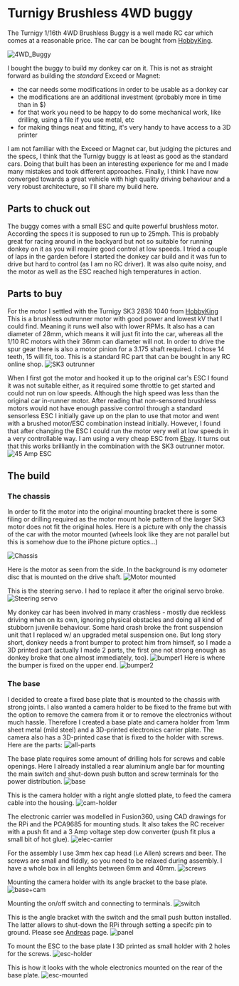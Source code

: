 # Turnigy Brushless 4WD buggy

The Turnigy 1/16th 4WD Brushless Buggy is a well made RC car which comes at a 
reasonable price. The car can be bought from [HobbyKing](https://hobbyking.com/en_us/turnigy-1-16-brushless-4wd-racing-buggy-w-25a-power-system-and-2-4ghz-radio-rtr.html?gclid=CjwKCAjwqqrmBRAAEiwAdpDXtFS4SQOmtAFHIMZ9HrEiBeGwMeOg9UfNnKB6_Nr-yxoUUoyarf6FORoC7NgQAvD_BwE&gclsrc=aw.ds&___store=en_us). 

![4WD_Buggy](./assets/4WD_buggy.jpg)

I bought the buggy to build my donkey car on it. This is not as straight forward as building the _standard_ Exceed or Magnet:
* the car needs some modifications in order to be usable as a donkey car
* the modifications are an additional investment (probably more in time than in $)
* for that work you need to be happy to do some mechanical work, like drilling, using a file if you use metal, etc
* for making things neat and fitting, it's very handy to have access to a 3D printer

I am not familiar with the Exceed or Magnet car, but judging the pictures and the specs, I think that the Turnigy buggy is at least as good as the standard cars. Doing that built has been an interesting experience for me and I made many mistakes and took different approaches. Finally, I think I have now converged towards a great vehicle with high quality driving behaviour and a very robust architecture, so I'll share my build here. 

## Parts to chuck out
The buggy comes with a small ESC and quite powerful brushless motor. According the specs it is supposed to run up to 25mph. This is probably great for racing around in the backyard but not so suitable for running donkey on it as you will require good control at low speeds. I tried a couple of laps in the garden before I started the donkey car build and it was fun to drive but hard to control (as I am no RC driver). It was also quite noisy, and the motor as well as the ESC reached high temperatures in action.

## Parts to buy
For the motor I settled with the Turnigy SK3 2836 1040 from [HobbyKing](https://hobbyking.com/en_us/turnigy-aerodrive-sk3-2836-1040kv-brushless-outrunner-motor.html?gclsrc=aw.ds&gclid=CjwKCAjwwvfrBRBIEiwA2nFiPUKxThyzLSzGWZayfOwnxFth31bcAuTGR65S_pAo1QQNIYw3izbd0RoCejoQAvD_BwE&___store=en_us) This is a brushless outrunner motor with good power and lowest kV that I could find. Meaning it runs well also with lower RPMs. It also has a can diameter of 28mm, which means it will just fit into the car, whereas all the 1/10 RC motors with their 36mm can diameter will not. In order to drive the spur gear there is also a motor pinion for a 3.175 shaft required. I chose 14 teeth, 15 will fit, too. This is a standard RC part that can be bought in any RC online shop.
![SK3 outrunner](./assets/SK3-motor.jpg)

When I first got the motor and hooked it up to the original car's ESC I found it was not suitable either, as it required some throttle to get started and could not run on low speeds. Although the high speed was less than the original car in-runner motor. After reading that non-sensored brushless motors would not have enough passive control through a standard sensorless ESC I initially gave up on the plan to use that motor and went with a brushed motor/ESC combination instead initially. However, I found that after changing the ESC I could run the motor very well at low speeds in a very controllable way. I am using a very cheap ESC from [Ebay](https://www.ebay.co.uk/itm/45-120A-ESC-Sensored-Brushless-Speed-Controller-for-RC-1-8-1-10-Car-Crawler/123836633866?ssPageName=STRK%3AMEBIDX%3AIT&var=424542043077&_trksid=p2057872.m2749.l2649). It turns out that this works brilliantly in the combination with the SK3 outrunner motor.
![45 Amp ESC](./assets/esc-45amp.jpg)

## The build
### The chassis
In order to fit the motor into the original mounting bracket there is some filing or drilling required as the motor mount hole pattern of the larger SK3 motor does not fit the original holes. Here is a picture with only the chassis of the car with the motor mounted (wheels look like they are not parallel but this is somehow due to the iPhone picture optics...)

![Chassis](./assets/chassis-1.jpeg)

Here is the motor as seen from the side. In the background is my odometer disc that is mounted on the drive shaft.
![Motor mounted](./assets/motor-1.jpeg)

This is the steering servo. I had to replace it after the original servo broke. 
![Steering servo](./assets/front-servo.jpeg)

My donkey car has been involved in many crashless - mostly due reckless driving when on its own, ignoring physical obstacles and doing all kind of stubborn juvenile behaviour. Some hard crash broke the front suspension unit that I replaced w/ an upgraded metal suspension one. But long story short, donkey needs a front bumper to protect him from himself, so I made a 3D printed part (actually I made 2 parts, the first one not strong enough as donkey broke that one almost immediately, too).
![bumper1](./assets/bumper-1.jpeg)
Here is where the bumper is fixed on the upper end.
![bumper2](./assets/bumper-2.jpeg)

### The base
I decided to create a fixed base plate that is mounted to the chassis with strong joints. I also wanted a camera holder to be fixed to the frame but with the option to remove the camera from it or to remove the electronics without much hassle. Therefore I created a base plate and camera holder from 1mm sheet metal (mild steel) and a 3D-printed electronics carrier plate. The camera also has a 3D-printed case that is fixed to the holder with screws. Here are the parts:
![all-parts](./assets/all-parts.jpeg)

The base plate requires some amount of drilling hols for screws and cable openings. Here I already installed a rear aluminium angle bar for mounting the main switch and shut-down push button and screw terminals for the power distribution.
![base](./assets/base.jpeg)

This is the camera holder with a right angle slotted plate, to feed the camera cable into the housing.
![cam-holder](./assets/cam-holder.jpeg)

The electronic carrier was modelled in Fusion360, using CAD drawings for the RPi and the PCA9685 for mounting studs. It also takes the RC receiver with a push fit and a 3 Amp voltage step dow converter (push fit plus a small bit of hot glue).
![elec-carrier](./assets/elec-carrier.jpeg)

For the assembly I use 3mm hex cap head (i.e Allen) screws and beer. The screws are small and fiddly, so you need to be relaxed during assembly. I have a whole box in all lenghts between 6mm and 40mm.
![screws](./assets/screws.jpeg)

Mounting the camera holder with its angle bracket to the base plate.
![base+cam](./assets/base+cam.jpeg)

Mounting the on/off switch and connecting to terminals.
![switch](./assets/switch.jpeg)

This is the angle bracket with the switch and the small push button installed. The latter allows to shut-down the RPi through setting a specifc pin to ground. Please see [Andreas](http://www.sensorsiot.org/raspberry-pi-tricks/) page.
![panel](./assets/panel.jpeg)

To mount the ESC to the base plate I 3D printed as small holder with 2 holes for the screws.
![esc-holder](./assets/esc-holder.jpeg)

This is how it looks with the whole electronics mounted on the rear of the base plate.
![esc-mounted](./assets/esc-mounted.jpeg)


